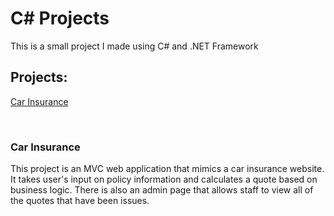 <h1>C# Projects</h1>

This is a small project I made using C# and .NET Framework

<h2>Projects:</h2>

[Car Insurance](https://github.com/TomSpencer-Dev/Development_Portfolio/tree/main/C_Sharp_Projects/CarInsurance)<br>

<br>

<h3>Car Insurance</h3>

This project is an MVC web application that mimics a car insurance website. It takes user's input 
on policy information and calculates a quote based on business logic. There is also an admin 
page that allows staff to view all of the quotes that have been issues. 
